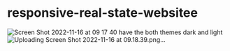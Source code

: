 # responsive-real-state-websitee
 
![Screen Shot 2022-11-16 at 09 17 40](https://user-images.githubusercontent.com/108896341/204130430-8e005af3-9ad9-489d-96bc-3219109da09d.png)
have the both themes dark and light
![Uploading Screen Shot 2022-11-16 at 09.18.39.png…]()
